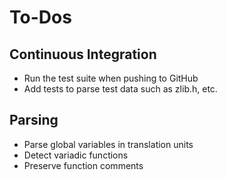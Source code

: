To-Dos
======

Continuous Integration
----------------------

- Run the test suite when pushing to GitHub
- Add tests to parse test data such as zlib.h, etc.

Parsing
-------

- Parse global variables in translation units
- Detect variadic functions
- Preserve function comments
